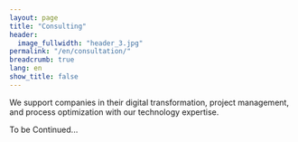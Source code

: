 ```yaml
---
layout: page
title: "Consulting"
header:
  image_fullwidth: "header_3.jpg"
permalink: "/en/consultation/"
breadcrumb: true
lang: en
show_title: false
---
```


We support companies in their digital transformation, project management, and process optimization with our technology expertise.

To be Continued...
